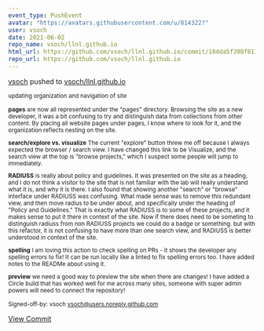 ```yaml
---
event_type: PushEvent
avatar: "https://avatars.githubusercontent.com/u/814322?"
user: vsoch
date: 2021-06-02
repo_name: vsoch/llnl.github.io
html_url: https://github.com/vsoch/llnl.github.io/commit/184da5f398f8115de8a88cb06f626ddf0dc72ebb
repo_url: https://github.com/vsoch/llnl.github.io
---
```


<a href='https://github.com/vsoch' target='_blank'>vsoch</a> pushed to <a href='https://github.com/vsoch/llnl.github.io' target='_blank'>vsoch/llnl.github.io</a>

<small>updating organization and navigation of site

**pages** are now all represented under the "pages" directory. Browsing the site as a new developer, it was a bit confusing to try and distinguish data from collections from other content. By placing all website pages under pages, I know where to look for it, and the organization reflects nesting on the site.

**search/explore vs. visualize** The current "explore" button threw me off because I always expected the browser / search view. I have changed this link to be Visualize, and the search view at the top is "browse projects," which I suspect some people will jump to immediately.

**RADIUSS** is really about policy and guidelines. It was presented on the site as a heading, and I do not think a visitor to the site that is not familiar with the lab will really understand what it is, and why it is there. I also found that showing another "search" or "browse" interface under RADIUSS was confusing. What made sense was to remove this redundant view, and then move radius to be under about, and specifically under the heading of "Policy and Guidelines." That is exactly what RADIUSS is to some of these projects, and it makes sense to put it there in context of the site. Now if there does need to be someting to distinguish radiuss from non RADIUSS projects we could do a badge or something. but with this refactor, it is not confusing to have more than one search view, and RADIUSS is better understood in context of the site.

**spelling** I am loving this action to check spelling on PRs - it shows the developer any spelling errors to fix! It can be run locally like a linted to fix spelling errors too. I have added notes to the READMe about using it.

**preview** we need a good way to preview the site when there are changes! I have added a Circle build that has worked well for me across many sites, someone with super admin powers will need to connect the repository!

Signed-off-by: vsoch <vsoch@users.noreply.github.com></small>

<a href='https://github.com/vsoch/llnl.github.io/commit/184da5f398f8115de8a88cb06f626ddf0dc72ebb' target='_blank'>View Commit</a>